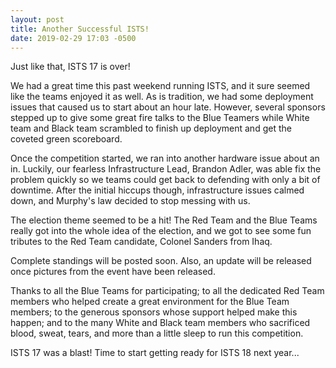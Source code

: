 ```yaml
---
layout: post
title: Another Successful ISTS!
date: 2019-02-29 17:03 -0500
---
```

Just like that, ISTS 17 is over!

We had a great time this past weekend running ISTS, and it sure seemed like the
teams enjoyed it as well. As is tradition, we had some deployment issues that
caused us to start about an hour late. However, several sponsors stepped up to
give some great fire talks to the Blue Teamers while White team and Black team
scrambled to finish up deployment and get the coveted green scoreboard.

Once the competition started, we ran into another hardware issue about an in.
Luckily, our fearless Infrastructure Lead, Brandon Adler, was able fix the
problem quickly so we teams could get back to defending with only a bit of
downtime. After the initial hiccups though, infrastructure issues calmed down,
and Murphy's law decided to stop messing with us.

The election theme seemed to be a hit! The Red Team and the Blue Teams really
got into the whole idea of the election, and we got to see some fun tributes to
the Red Team candidate, Colonel Sanders from Ihaq.

Complete standings will be posted soon. Also, an update will be released once
pictures from the event have been released.

Thanks to all the Blue Teams for participating; to all the dedicated Red Team
members who helped create a great environment for the Blue Team members; to the
generous sponsors whose support helped make this happen; and to the many White
and Black team members who sacrificed blood, sweat, tears, and more than a
little sleep to run this competition.

ISTS 17 was a blast! Time to start getting ready for ISTS 18 next year...